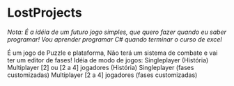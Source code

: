 # LostProjects
*Nota: É a idéia de um futuro jogo simples, que quero fazer quando eu saber programar! Vou aprender programar C# quando terminar o curso de excel*

É um jogo de Puzzle e plataforma, Não terá um sistema de combate e vai ter um editor de fases!
Idéia de modo de jogos:
Singleplayer (História)
Multiplayer [2] ou [2 a 4] jogadores (História)
Singleplayer (fases customizadas)
Multiplayer [2 a 4] jogadores (fases customizadas)
